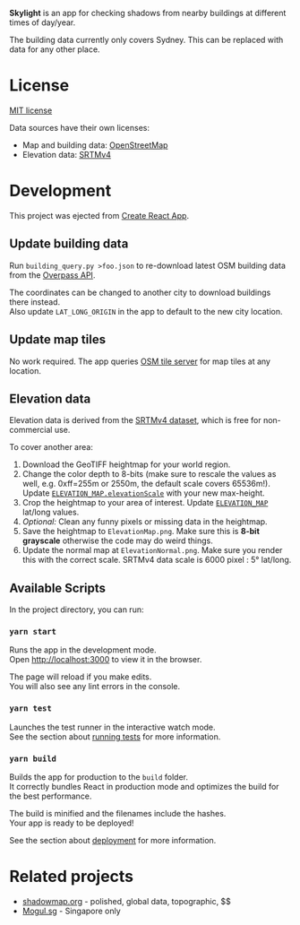 **Skylight** is an app for checking shadows from nearby buildings at different times of day/year.

The building data currently only covers Sydney. This can be replaced with data for any other place.

# License

[MIT license](https://opensource.org/licenses/MIT)

Data sources have their own licenses:
* Map and building data: [OpenStreetMap](https://osm.org/copyright)
* Elevation data: [SRTMv4](https://srtm.csi.cgiar.org)

# Development

This project was ejected from [Create React App](https://github.com/facebook/create-react-app).

## Update building data

Run `building_query.py >foo.json` to re-download latest OSM building data from the [Overpass API](https://overpass-api.de).

The coordinates can be changed to another city to download buildings there instead.\
Also update `LAT_LONG_ORIGIN` in the app to default to the new city location.

## Update map tiles

No work required. The app queries [OSM tile server](https://wiki.openstreetmap.org/wiki/Tiles) for map tiles at any location.

## Elevation data

Elevation data is derived from the [SRTMv4 dataset](https://srtm.csi.cgiar.org/srtmdata/), which is free for non-commercial use.

To cover another area:
1. Download the GeoTIFF heightmap for your world region.
1. Change the color depth to 8-bits (make sure to rescale the values as well, e.g. 0xff=255m or 2550m, the default scale covers 65536m!). Update [`ELEVATION_MAP.elevationScale`](./src/elevation/ElevationMap.js) with your new max-height.
1. Crop the heightmap to your area of interest. Update [`ELEVATION_MAP`](./src/elevation/ElevationMap.js) lat/long values.
1. _Optional:_ Clean any funny pixels or missing data in the heightmap.
1. Save the heightmap to `ElevationMap.png`. Make sure this is **8-bit grayscale** otherwise the code may do weird things.
1. Update the normal map at `ElevationNormal.png`. Make sure you render this with the correct scale. SRTMv4 data scale is 6000 pixel : 5° lat/long.

## Available Scripts

In the project directory, you can run:

### `yarn start`

Runs the app in the development mode.\
Open [http://localhost:3000](http://localhost:3000) to view it in the browser.

The page will reload if you make edits.\
You will also see any lint errors in the console.

### `yarn test`

Launches the test runner in the interactive watch mode.\
See the section about [running tests](https://facebook.github.io/create-react-app/docs/running-tests) for more information.

### `yarn build`

Builds the app for production to the `build` folder.\
It correctly bundles React in production mode and optimizes the build for the best performance.

The build is minified and the filenames include the hashes.\
Your app is ready to be deployed!

See the section about [deployment](https://facebook.github.io/create-react-app/docs/deployment) for more information.

# Related projects

* [shadowmap.org](https://shadowmap.org) - polished, global data, topographic, $$
* [Mogul.sg](https://www.mogul.sg/) - Singapore only
